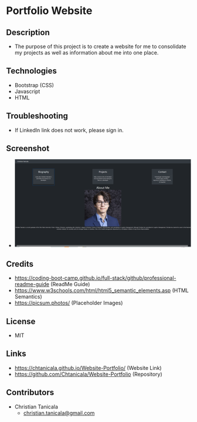 # Portfolio Website

## Description
- The purpose of this project is to create a website for me to consolidate my projects as well as information about me into one place.

## Technologies
- Bootstrap (CSS)
- Javascript
- HTML

## Troubleshooting
- If LinkedIn link does not work, please sign in.

## Screenshot
- ![](assets/pictures/NewDesign.PNG)

## Credits
- https://coding-boot-camp.github.io/full-stack/github/professional-readme-guide (ReadMe Guide)
- https://www.w3schools.com/html/html5_semantic_elements.asp (HTML Semantics)
- https://picsum.photos/ (Placeholder Images)

## License
- MIT

## Links
- https://chtanicala.github.io/Website-Portfolio/ (Website Link)
- https://github.com/Chtanicala/Website-Portfolio (Repository)

## Contributors
- Christian Tanicala
    - christian.tanicala@gmail.com
